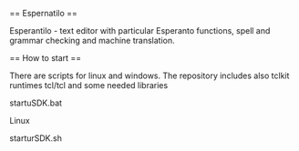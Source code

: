 == Espernatilo ==

Esperantilo - text editor with particular Esperanto functions, spell and grammar checking and machine translation.

== How to start ==

There are scripts for linux and windows.
The repository includes also tclkit runtimes tcl/tcl and some needed libraries

   startuSDK.bat
   
Linux

   starturSDK.sh
   
